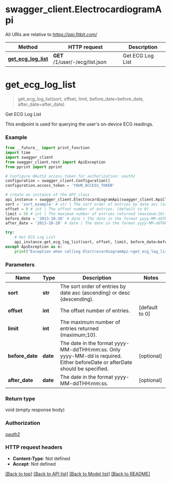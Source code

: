 # swagger_client.ElectrocardiogramApi

All URIs are relative to *https://api.fitbit.com/*

| Method                                                           | HTTP request                    | Description      |
| ---------------------------------------------------------------- | ------------------------------- | ---------------- |
| [**get_ecg_log_list**](ElectrocardiogramApi.md#get_ecg_log_list) | **GET** /1/user/-/ecg/list.json | Get ECG Log List |

# **get_ecg_log_list**

> get_ecg_log_list(sort, offset, limit, before_date=before_date, after_date=after_date)

Get ECG Log List

This endpoint is used for querying the user's on-device ECG readings.

### Example

```python
from __future__ import print_function
import time
import swagger_client
from swagger_client.rest import ApiException
from pprint import pprint

# Configure OAuth2 access token for authorization: oauth2
configuration = swagger_client.Configuration()
configuration.access_token = 'YOUR_ACCESS_TOKEN'

# create an instance of the API class
api_instance = swagger_client.ElectrocardiogramApi(swagger_client.ApiClient(configuration))
sort = 'sort_example' # str | The sort order of entries by date asc (ascending) or desc (descending).
offset = 0 # int | The offset number of entries. (default to 0)
limit = 56 # int | The maximum number of entries returned (maximum;10).
before_date = '2013-10-20' # date | The date in the format yyyy-MM-ddTHH:mm:ss. Only yyyy-MM-dd is required. Either beforeDate or afterDate should be specified. (optional)
after_date = '2013-10-20' # date | The date in the format yyyy-MM-ddTHH:mm:ss. (optional)

try:
    # Get ECG Log List
    api_instance.get_ecg_log_list(sort, offset, limit, before_date=before_date, after_date=after_date)
except ApiException as e:
    print("Exception when calling ElectrocardiogramApi->get_ecg_log_list: %s\n" % e)
```

### Parameters

| Name            | Type     | Description                                                                                                                  | Notes          |
| --------------- | -------- | ---------------------------------------------------------------------------------------------------------------------------- | -------------- |
| **sort**        | **str**  | The sort order of entries by date asc (ascending) or desc (descending).                                                      |
| **offset**      | **int**  | The offset number of entries.                                                                                                | [default to 0] |
| **limit**       | **int**  | The maximum number of entries returned (maximum;10).                                                                         |
| **before_date** | **date** | The date in the format yyyy-MM-ddTHH:mm:ss. Only yyyy-MM-dd is required. Either beforeDate or afterDate should be specified. | [optional]     |
| **after_date**  | **date** | The date in the format yyyy-MM-ddTHH:mm:ss.                                                                                  | [optional]     |

### Return type

void (empty response body)

### Authorization

[oauth2](../README.md#oauth2)

### HTTP request headers

- **Content-Type**: Not defined
- **Accept**: Not defined

[[Back to top]](#) [[Back to API list]](../README.md#documentation-for-api-endpoints) [[Back to Model list]](../README.md#documentation-for-models) [[Back to README]](../README.md)
